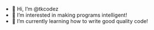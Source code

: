- 👋 Hi, I’m @tkcodez
- 👀 I’m interested in making programs intelligent!
- 🌱 I’m currently learning how to write good quality code!


<!---
tkcodez/tkcodez is a ✨ special ✨ repository because its `README.md` (this file) appears on your GitHub profile.
You can click the Preview link to take a look at your changes.
--->
